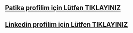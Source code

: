 ## [Patika profilim için Lütfen TIKLAYINIZ](https://academy.patika.dev/@tariksiler)
## [Linkedin profilim için Lütfen TIKLAYINIZ](https://www.linkedin.com/in/silertarik/)